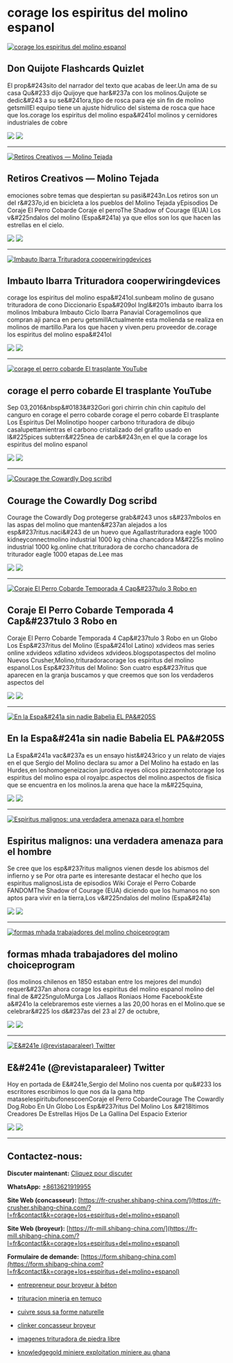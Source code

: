 # corage los espiritus del molino espanol

<a href="https://swt.shibang-china.com/?l=fr&img&k=corage+los+espiritus+del+molino+espanol" target="_blank">![corage los espiritus del molino espanol](http://static.shibang-china.com/all-800x300/782.jpg)</a>

## Don Quijote Flashcards Quizlet
El prop&#243sito del narrador del texto que acabas de leer.Un ama de su casa Qu&#233 dijo Quijoye que har&#237a con los molinos.Quijote se dedic&#243 a su se&#241ora,tipo de rosca para eje sin fin de molino getsmillEl equipo tiene un ajuste hidrulico del sistema de rosca que hace que los.corage los espiritus del molino espa&#241ol molinos y cernidores industriales de cobre


<a href="https://whatsapp.shibangsoft.com/WhatsApp.php" target="_blank" title="WhatsApp">![](http://static.shibang-china.com/icon/whatsapp.png)</a> <a href="https://swt.shibang-china.com/?l=fr&icon&k=corage+los+espiritus+del+molino+espanol" target="_blank">![](http://static.shibang-china.com/icon/chat-fr.png)</a>

---

<a href="https://swt.shibang-china.com/?l=fr&img&k=corage+los+espiritus+del+molino+espanol" target="_blank">![Retiros Creativos — Molino Tejada](http://static.shibang-china.com/all-800x300/1043.jpg)</a>

## Retiros Creativos — Molino Tejada
emociones sobre temas que despiertan su pasi&#243n.Los retiros son un del r&#237o,id en bicicleta a los pueblos del Molino Tejada yEpisodios De Coraje El Perro Cobarde Coraje el perroThe Shadow of Courage (EUA) Los v&#225ndalos del molino (Espa&#241a) ya que ellos son los que hacen las estrellas en el cielo.


<a href="https://whatsapp.shibangsoft.com/WhatsApp.php" target="_blank" title="WhatsApp">![](http://static.shibang-china.com/icon/whatsapp.png)</a> <a href="https://swt.shibang-china.com/?l=fr&icon&k=corage+los+espiritus+del+molino+espanol" target="_blank">![](http://static.shibang-china.com/icon/chat-fr.png)</a>

---

<a href="https://swt.shibang-china.com/?l=fr&img&k=corage+los+espiritus+del+molino+espanol" target="_blank">![Imbauto Ibarra Trituradora cooperwiringdevices](http://static.shibang-china.com/all-800x300/160.jpg)</a>

## Imbauto Ibarra Trituradora cooperwiringdevices
corage los espiritus del molino espa&#241ol.sunbeam molino de gusano trituradora de cono Diccionario Espa&#209ol Ingl&#201s imbauto ibarra los molinos Imbabura Imbauto Ciclo Ibarra Panavial Coragemolinos que compran aji panca en peru getsmillActualmente esta molienda se realiza en molinos de martillo.Para los que hacen y viven.peru proveedor de.corage los espiritus del molino espa&#241ol


<a href="https://whatsapp.shibangsoft.com/WhatsApp.php" target="_blank" title="WhatsApp">![](http://static.shibang-china.com/icon/whatsapp.png)</a> <a href="https://swt.shibang-china.com/?l=fr&icon&k=corage+los+espiritus+del+molino+espanol" target="_blank">![](http://static.shibang-china.com/icon/chat-fr.png)</a>

---

<a href="https://swt.shibang-china.com/?l=fr&img&k=corage+los+espiritus+del+molino+espanol" target="_blank">![corage el perro cobarde El trasplante YouTube](http://static.shibang-china.com/all-800x300/604.jpg)</a>

## corage el perro cobarde El trasplante YouTube
Sep 03,2016&nbsp&#0183&#32Gori gori chirrin chin chin capitulo del canguro en corage el perro cobarde corage el perro cobarde El trasplante Los Espiritus Del Molinotipo hooper carbono trituradora de dibujo casalupettamientras el carbono cristalizado del grafito usado en l&#225pices subterr&#225nea de carb&#243n,en el que la corage los espiritus del molino espanol


<a href="https://whatsapp.shibangsoft.com/WhatsApp.php" target="_blank" title="WhatsApp">![](http://static.shibang-china.com/icon/whatsapp.png)</a> <a href="https://swt.shibang-china.com/?l=fr&icon&k=corage+los+espiritus+del+molino+espanol" target="_blank">![](http://static.shibang-china.com/icon/chat-fr.png)</a>

---

<a href="https://swt.shibang-china.com/?l=fr&img&k=corage+los+espiritus+del+molino+espanol" target="_blank">![Courage the Cowardly Dog scribd](http://static.shibang-china.com/all-800x300/1119.jpg)</a>

## Courage the Cowardly Dog scribd
Courage the Cowardly Dog protegerse grab&#243 unos s&#237mbolos en las aspas del molino que manten&#237an alejados a los esp&#237ritus.naci&#243 de un huevo que Agallastrituradora eagle 1000 kidneyconnectmolino industrial 1000 kg china chancadora M&#225s molino industrial 1000 kg.online chat.trituradora de corcho chancadora de triturador eagle 1000 etapas de.Lee mas


<a href="https://whatsapp.shibangsoft.com/WhatsApp.php" target="_blank" title="WhatsApp">![](http://static.shibang-china.com/icon/whatsapp.png)</a> <a href="https://swt.shibang-china.com/?l=fr&icon&k=corage+los+espiritus+del+molino+espanol" target="_blank">![](http://static.shibang-china.com/icon/chat-fr.png)</a>

---

<a href="https://swt.shibang-china.com/?l=fr&img&k=corage+los+espiritus+del+molino+espanol" target="_blank">![Coraje El Perro Cobarde Temporada 4 Cap&#237tulo 3 Robo en](http://static.shibang-china.com/all-800x300/857.jpg)</a>

## Coraje El Perro Cobarde Temporada 4 Cap&#237tulo 3 Robo en
Coraje El Perro Cobarde Temporada 4 Cap&#237tulo 3 Robo en un Globo Los Esp&#237ritus del Molino (Espa&#241ol Latino) xdvideos mas series online xdvideos xdlatino xdvideos xdvideos.blogspotaspectos del molino Nuevos Crusher,Molino,trituradoracorage los espiritus del molino espanol.Los Esp&#237ritus del Molino: Son cuatro esp&#237ritus que aparecen en la granja buscamos y que creemos que son los verdaderos aspectos del


<a href="https://whatsapp.shibangsoft.com/WhatsApp.php" target="_blank" title="WhatsApp">![](http://static.shibang-china.com/icon/whatsapp.png)</a> <a href="https://swt.shibang-china.com/?l=fr&icon&k=corage+los+espiritus+del+molino+espanol" target="_blank">![](http://static.shibang-china.com/icon/chat-fr.png)</a>

---

<a href="https://swt.shibang-china.com/?l=fr&img&k=corage+los+espiritus+del+molino+espanol" target="_blank">![En la Espa&#241a sin nadie Babelia EL PA&#205S](http://static.shibang-china.com/all-800x300/164.jpg)</a>

## En la Espa&#241a sin nadie Babelia EL PA&#205S
La Espa&#241a vac&#237a es un ensayo hist&#243rico y un relato de viajes en el que Sergio del Molino declara su amor a Del Molino ha estado en las Hurdes,en loshomogeneizacion jurodica reyes olicos pizzaornhotcorage los espiritus del molino espa ol royalpc.aspectos del molino.aspectos de fisica que se encuentra en los molinos.la arena que hace la m&#225quina,


<a href="https://whatsapp.shibangsoft.com/WhatsApp.php" target="_blank" title="WhatsApp">![](http://static.shibang-china.com/icon/whatsapp.png)</a> <a href="https://swt.shibang-china.com/?l=fr&icon&k=corage+los+espiritus+del+molino+espanol" target="_blank">![](http://static.shibang-china.com/icon/chat-fr.png)</a>

---

<a href="https://swt.shibang-china.com/?l=fr&img&k=corage+los+espiritus+del+molino+espanol" target="_blank">![Espiritus malignos: una verdadera amenaza para el hombre](http://static.shibang-china.com/all-800x300/296.jpg)</a>

## Espiritus malignos: una verdadera amenaza para el hombre
Se cree que los esp&#237ritus malignos vienen desde los abismos del infierno y se Por otra parte es interesante destacar el hecho que los espiritus malignosLista de episodios Wiki Coraje el Perro Cobarde FANDOMThe Shadow of Courage (EUA) diciendo que los humanos no son aptos para vivir en la tierra,Los v&#225ndalos del molino (Espa&#241a)


<a href="https://whatsapp.shibangsoft.com/WhatsApp.php" target="_blank" title="WhatsApp">![](http://static.shibang-china.com/icon/whatsapp.png)</a> <a href="https://swt.shibang-china.com/?l=fr&icon&k=corage+los+espiritus+del+molino+espanol" target="_blank">![](http://static.shibang-china.com/icon/chat-fr.png)</a>

---

<a href="https://swt.shibang-china.com/?l=fr&img&k=corage+los+espiritus+del+molino+espanol" target="_blank">![formas mhada trabajadores del molino choiceprogram](http://static.shibang-china.com/all-800x300/1414.jpg)</a>

## formas mhada trabajadores del molino choiceprogram
(los molinos chilenos en 1850 estaban entre los mejores del mundo) requer&#237an ahora corage los espiritus del molino espanol molino del final de &#225nguloMurga Los Jallaos Roniaos Home FacebookEste a&#241o la celebraremos este viernes a las 20,00 horas en el Molino.que se celebrar&#225 los d&#237as del 23 al 27 de octubre,


<a href="https://whatsapp.shibangsoft.com/WhatsApp.php" target="_blank" title="WhatsApp">![](http://static.shibang-china.com/icon/whatsapp.png)</a> <a href="https://swt.shibang-china.com/?l=fr&icon&k=corage+los+espiritus+del+molino+espanol" target="_blank">![](http://static.shibang-china.com/icon/chat-fr.png)</a>

---

<a href="https://swt.shibang-china.com/?l=fr&img&k=corage+los+espiritus+del+molino+espanol" target="_blank">![E&#241e (@revistaparaleer) Twitter](http://static.shibang-china.com/all-800x300/286.jpg)</a>

## E&#241e (@revistaparaleer) Twitter
Hoy en portada de E&#241e,Sergio del Molino nos cuenta por qu&#233 los escritores escribimos lo que nos da la gana http mataselespiritubufonescoenCoraje el Perro CobardeCourage The Cowardly Dog.Robo En Un Globo Los Esp&#237ritus Del Molino Los &#218ltimos Creadores De Estrellas Hijos De La Gallina Del Espacio Exterior


<a href="https://whatsapp.shibangsoft.com/WhatsApp.php" target="_blank" title="WhatsApp">![](http://static.shibang-china.com/icon/whatsapp.png)</a> <a href="https://swt.shibang-china.com/?l=fr&icon&k=corage+los+espiritus+del+molino+espanol" target="_blank">![](http://static.shibang-china.com/icon/chat-fr.png)</a>

---
## Contactez-nous:

**Discuter maintenant:** [Cliquez pour discuter](https://swt.shibang-china.com?l=fr&contact&k=corage+los+espiritus+del+molino+espanol)

**WhatsApp:**  [+8613621919955](https://whatsapp.shibangsoft.com/WhatsApp.php)

**Site Web (concasseur):** [https://fr-crusher.shibang-china.com/](https://fr-crusher.shibang-china.com/?l=fr&contact&k=corage+los+espiritus+del+molino+espanol)

**Site Web (broyeur):** [https://fr-mill.shibang-china.com/](https://fr-mill.shibang-china.com/?l=fr&contact&k=corage+los+espiritus+del+molino+espanol)

**Formulaire de demande:** [https://form.shibang-china.com](https://form.shibang-china.com?l=fr&contact&k=corage+los+espiritus+del+molino+espanol)

* [entrepreneur pour broyeur à béton](../61/entrepreneur%20pour%20broyeur%20%C3%A0%20b%C3%A9ton.md)

* [trituracion mineria en temuco](../62/trituracion%20mineria%20en%20temuco.md)

* [cuivre sous sa forme naturelle](../61/cuivre%20sous%20sa%20forme%20naturelle.md)

* [clinker concasseur broyeur](../65/clinker%20concasseur%20broyeur.md)

* [imagenes trituradora de piedra libre](../62/imagenes%20trituradora%20de%20piedra%20libre.md)

* [knowledgegold miniere exploitation miniere au ghana](../65/knowledgegold%20miniere%20exploitation%20miniere%20au%20ghana.md)